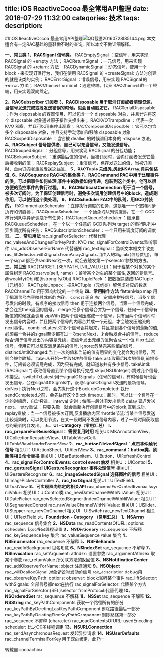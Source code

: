 title: iOS ReactiveCocoa 最全常用API整理
date: 2016-07-29 11:32:00
categories: 技术
tags: 
description:
---
##iOS ReactiveCocoa 最全常用API整理![QQ截图20160728185144.png](http://cc.cocimg.com/api/uploads/20160728/1469703110982919.png "1469703110982919.png")
本文适合有一定RAC基础的童鞋做不时的查询，所以本文不做详细解释。
<!--more-->

**一、常见类**
**1、RACSiganl 信号类。**
RACEmptySignal ：空信号，用来实现 RACSignal 的 +empty 方法；
RACReturnSignal ：一元信号，用来实现 RACSignal 的 +return: 方法；
RACDynamicSignal ：动态信号，使用一个 block - 来实现订阅行为，我们在使用 RACSignal 的 +createSignal: 方法时创建的就是该类的实例；
RACErrorSignal ：错误信号，用来实现 RACSignal 的 +error: 方法；
RACChannelTerminal ：通道终端，代表 RACChannel 的一个终端，用来实现双向绑定。


**2、RACSubscriber 订阅者**
**3、RACDisposable 用于取消订阅或者清理资源，当信号发送完成或者发送错误的时候，就会自动触发它。**
RACSerialDisposable ：作为 disposable 的容器使用，可以包含一个 disposable 对象，并且允许将这个 disposable 对象通过原子操作交换出来；
RACKVOTrampoline ：代表一次 KVO 观察，并且可以用来停止观察；
RACCompoundDisposable ：它可以包含多个 disposable 对象，并且支持手动添加和移除 disposable 对象
RACScopedDisposable ：当它被 dealloc 的时候调用本身的 -dispose 方法。
**4、RACSubject 信号提供者，自己可以充当信号，又能发送信号。**
RACGroupedSignal ：分组信号，用来实现 RACSignal 的分组功能；
RACBehaviorSubject ：重演最后值的信号，当被订阅时，会向订阅者发送它最后接收到的值；
RACReplaySubject ：重演信号，保存发送过的值，当被订阅时，会向订阅者重新发送这些值。
**5、RACTuple 元组类,类似NSArray,用来包装值.**
**6、RACSequence RAC中的集合类**
**7、RACCommand RAC中用于处理事件的类，可以把事件如何处理,事件中的数据如何传递，包装到这个类中，他可以很方便的监控事件的执行过程。**
**8、RACMulticastConnection 用于当一个信号，被多次订阅时，为了保证创建信号时，避免多次调用创建信号中的block，造成副作用，可以使用这个类处理。**
**9、RACScheduler RAC中的队列，用GCD封装的。**
RACImmediateScheduler ：立即执行调度的任务，这是唯一一个支持同步执行的调度器；
RACQueueScheduler ：一个抽象的队列调度器，在一个 GCD 串行列队中异步调度所有任务；
RACTargetQueueScheduler ：继承自 RACQueueScheduler ，在一个以一个任意的 GCD 队列为 target 的串行队列中异步调度所有任务；
RACSubscriptionScheduler ：一个只用来调度订阅的调度器。
**二、常见用法**
rac_signalForSelector : 代替代理
rac_valuesAndChangesForKeyPath: KVO
rac_signalForControlEvents:监听事件
rac_addObserverForName 代替通知
rac_textSignal：监听文本框文字改变
rac_liftSelector:withSignalsFromArray:Signals:当传入的Signals(信号数组)，每一个signal都至少sendNext过一次，就会去触发第一个selector参数的方法。
**三、常见宏**
RAC(TARGET, [KEYPATH, [NIL_VALUE]])：用于给某个对象的某个属性绑定
RACObserve(self, name) ：监听某个对象的某个属性,返回的是信号。
@weakify(Obj)和@strongify(Obj)
RACTuplePack ：把数据包装成RACTuple（元组类）
RACTupleUnpack：把RACTuple（元组类）解包成对应的数据
RACChannelTo 用于双向绑定的一个终端
**四、常用操作方法**
flattenMap map 用于把源信号内容映射成新的内容。
concat 组合 按一定顺序拼接信号，当多个信号发出的时候，有顺序的接收信号
then 用于连接两个信号，当第一个信号完成，才会连接then返回的信号。
merge 把多个信号合并为一个信号，任何一个信号有新值的时候就会调用
zipWith 把两个信号压缩成一个信号，只有当两个信号同时发出信号内容时，并且把两个信号的内容合并成一个元组，才会触发压缩流的next事件。
combineLatest:将多个信号合并起来，并且拿到各个信号的最新的值,必须每个合并的signal至少都有过一次sendNext，才会触发合并的信号。
reduce聚合:用于信号发出的内容是元组，把信号发出元组的值聚合成一个值
filter:过滤信号，使用它可以获取满足条件的信号.
ignore:忽略完某些值的信号.
distinctUntilChanged:当上一次的值和当前的值有明显的变化就会发出信号，否则会被忽略掉。
take:从开始一共取N次的信号
takeLast:取最后N次的信号,前提条件，订阅者必须调用完成，因为只有完成，就知道总共有多少信号.
takeUntil:(RACSignal *):获取信号直到某个信号执行完成
skip:(NSUInteger):跳过几个信号,不接受。
switchToLatest:用于signalOfSignals（信号的信号），有时候信号也会发出信号，会在signalOfSignals中，获取signalOfSignals发送的最新信号。
doNext: 执行Next之前，会先执行这个Block
doCompleted: 执行sendCompleted之前，会先执行这个Block
timeout：超时，可以让一个信号在一定的时间后，自动报错。
interval 定时：每隔一段时间发出信号
delay 延迟发送next。
retry重试 ：只要失败，就会重新执行创建信号中的block,直到成功.
replay重放：当一个信号被多次订阅,反复播放内容
throttle节流:当某个信号发送比较频繁时，可以使用节流，在某一段时间不发送信号内容，过了一段时间获取信号的最新内容发出。
**五、UI - Category（常用汇总）**
**1、rac_prepareForReuseSignal： 需要复用时用**
相关UI: MKAnnotationView、UICollectionReusableView、UITableViewCell、UITableViewHeaderFooterView
**2、rac_buttonClickedSignal：点击事件触发信号**
相关UI：UIActionSheet、UIAlertView
**3、rac_command：button类、刷新类相关命令替换**
相关UI：UIBarButtonItem、UIButton、UIRefreshControl
**4、rac_signalForControlEvents: control event 触发**
相关UI：UIControl
**5、rac_gestureSignal UIGestureRecognizer 事件处理信号**
相关UI：UIGestureRecognizer
**6、rac_imageSelectedSignal 选择图片的信号**
相关UI：UIImagePickerController
**7、rac_textSignal**
相关UI：UITextField、UITextView
**8、可实现双向绑定的相关API**
rac_channelForControlEvents: key: nilValue:
相关UI：UIControl类
rac_newDateChannelWithNilValue:
相关UI：UIDatePicker
rac_newSelectedSegmentIndexChannelWithNilValue:
相关UI：UISegmentedControl
rac_newValueChannelWithNilValue:
相关UI：UISlider、UIStepper
rac_newOnChannel
相关UI：UISwitch
rac_newTextChannel
相关UI：UITextField
**六、Foundation - Category （常用汇总）**
**1、NSArray**
rac_sequence 信号集合
**2、NSData**
rac_readContentsOfURL: options: scheduler: 比oc多出线程设置
**3、NSDictionary**
rac_sequence 不解释
rac_keySequence key 集合
rac_valueSequence value 集合
**4、NSEnumerator**
rac_sequence 不解释
**5、NSFileHandle**
rac_readInBackground 见名知意
**6、NSIndexSet**
rac_sequence 不解释
**7、NSInvocation**
rac_setArgument: atIndex: 设置参数
rac_argumentAtIndex 取某个参数
rac_returnValue 所关联方法的返回值
**8、NSNotificationCenter**
rac_addObserverForName: object:注册通知
**9、NSObject**
rac_willDeallocSignal 对象销毁时发动的信号
rac_description debug用
rac_observeKeyPath: options: observer: block:监听某个事件
rac_liftSelector: withSignals: 全部信号都next在执行
rac_signalForSelector: 代替某个方法
rac_signalForSelector:(SEL)selector fromProtocol:代替代理
**10、NSOrderedSet**
rac_sequence 不解释
**11、NSSet**
rac_sequence 不解释
**12、NSString**
rac_keyPathComponents 获取一个路径所有的部分
rac_keyPathByDeletingLastKeyPathComponent 删除路径最后一部分
rac_keyPathByDeletingFirstKeyPathComponent 删除路径第一部分
rac_sequence 不解释 (character)
rac_readContentsOfURL: usedEncoding: scheduler: 比之OC多线程调用
**13、NSURLConnection**
rac_sendAsynchronousRequest 发起异步请求
**14、NSUserDefaults**
rac_channelTerminalForKey 用于双向绑定，此乃一

转载自 cocoachina

